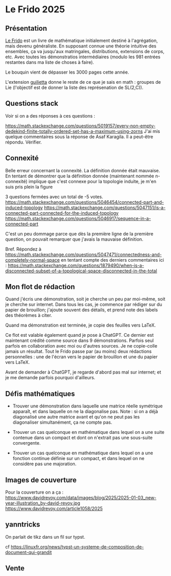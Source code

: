 # Le Frido 2025

## Présentation

[Le Frido](https://laurent.claessens-donadello.eu/pdf/lefrido.pdf) est un livre de mathématique initialement destiné à l'agrégation, mais devenu généraliste. En supposant connue une théorie intuitive des ensembles, ça va jusqu'aux matringales, distributions, extensions de corps, etc. Avec toutes les démonstratios intermédiaires (modulo les 981 entrées restantes dans ma liste de choses à faire).

Le bouquin vient de dépasser les 3000 pages cette année.

L'extension [guilietta](https://laurent.claessens-donadello.eu/pdf/giulietta.pdf) donne le reste de ce que je sais en math : groupes de Lie (l'objectif est de donner la liste des représenation de SL(2,C)).



## Questions stack

Voir si on a des réponses à ces questions :


https://math.stackexchange.com/questions/5019157/every-non-empty-dedekind-finite-totally-ordered-set-has-a-maximum-using-zorns
 J'ai mis quelque commentaires sous la réponse de Asaf Karagila. Il a peut-être répondu. Vérifier.


## Connexité

Belle erreur concernant la connexité. La définition donnée était mauvaise.
En tentant de démontrer que la définition donnée (maintenant nommée n-connexité) implique que c'est connexe pour la topologie induite, je m'en suis pris plein la figure

3 questions fermées avec un total de -5 votes.
https://math.stackexchange.com/questions/5046454/connected-part-and-induced-topology
https://math.stackexchange.com/questions/5047151/is-a-connected-part-connected-for-the-induced-topology
https://math.stackexchange.com/questions/5046917/sequence-in-a-connected-part

C'est un peu dommage parce que dès la première ligne de la première question, on pouvait remarquer que j'avais la mauvaise définition.

Bref. Répondez à
https://math.stackexchange.com/questions/5047471/connectedness-and-completely-normal-space
en tentant compte des derniers commentaires ici :
https://math.stackexchange.com/questions/1879490/when-is-a-disconnected-subset-of-a-topological-space-disconnected-in-the-total


## Mon flot de rédaction

Quand j'écris une démonstration, soit je cherche un peu par moi-même, soit je cherche sur internet. Dans tous les cas, je commence par rédiger sur du papier de brouillon; j'ajoute souvent des détails, et prend note des labels des théorèmes à citer.

Quand ma démonstration est terminée, je copie des feuilles vers LaTeX.

Ce flot est valable également quand je pose à ChatGPT. Ce dernier est maintenant crédité comme source dans 9 démonstrations. Parfois seul parfois en collaboration avec moi ou d'autres sources. Je ne copie-colle jamais un résultat. Tout le Frido passe par (au moins) deux rédactions personnelles : une de l'écran vers le papier de brouillon et une du papier vers LaTeX.

Avant de demander à ChatGPT, je regarde d'abord pas mal sur internet; et je me demande parfois pourquoi d'ailleurs.


## Défis mathématiques

- Trouver une démonstration dans laquelle une matrice réelle symétrique apparaît, et dans laquelle on ne la diagonalise pas. Note : si on a déjà diagonalisé une autre matrice avant et qu'on ne peut pas les diagonaliser simultanément, ça ne compte pas.

- Trouver un cas quelconque en mathématique dans lequel on a une suite contenue dans un compact et dont on n'extrait pas une sous-suite convergente.

- Trouver un cas quelconque en mathématique dans lequel on a une fonction continue définie sur un compact, et dans lequel on ne considère pas une majoration.

## Images de couverture


Pour la couverture on a ça :
https://www.davidrevoy.com/data/images/blog/2025/2025-01-03_new-year-illustration_by-david-revoy.jpg
https://www.davidrevoy.com/article1058/2025


## yanntricks

On parlait de tikz dans un fil sur typst. 

cf https://linuxfr.org/news/typst-un-systeme-de-composition-de-document-qui-grandit

## Vente
